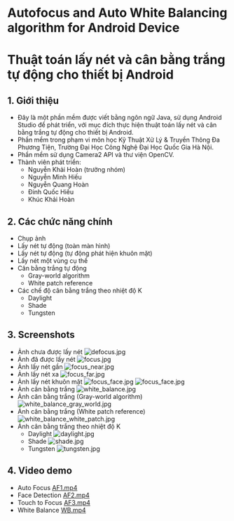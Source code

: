 # Autofocus and Auto White Balancing algorithm for Android Device
# Thuật toán lấy nét và cân bằng trắng tự động cho thiết bị Android

## 1. Giới thiệu
- Đây là một phần mềm được viết bằng ngôn ngữ Java, sử dụng Android Studio để phát triển, với mục đích thực hiện thuật toán lấy nét và cân bằng trắng tự động cho thiết bị Android.
- Phần mềm trong phạm vi môn học Kỹ Thuật Xử Lý & Truyền Thông Đa Phương Tiện, Trường Đại Học Công Nghệ Đại Học Quốc Gia Hà Nội.
- Phần mềm sử dụng Camera2 API và thư viện OpenCV. 
- Thành viên phát triển:
  - Nguyễn Khải Hoàn (trưởng nhóm)
  - Nguyễn Minh Hiếu
  - Nguyễn Quang Hoàn
  - Đinh Quốc Hiếu
  - Khúc Khải Hoàn
## 2. Các chức năng chính
- Chụp ảnh
- Lấy nét tự động (toàn màn hình)
- Lấy nét tự động (tự động phát hiện khuôn mặt)
- Lấy nét một vùng cụ thể
- Cân bằng trắng tự động
  - Gray-world algorithm
  - White patch reference
- Các chế độ cân bằng trắng theo nhiệt độ K
  - Daylight
  - Shade
  - Tungsten

## 3. Screenshots
 - Ảnh chưa được lấy nét
  ![defocus.jpg](Images%2Fdefocus.jpg)
 - Ảnh đã được lấy nét
  ![focus.jpg](Images%2Ffocus.jpg)
 - Ảnh lấy nét gần
  ![focus_near.jpg](Images%2Ffocus_near.jpg)
 - Ảnh lấy nét xa
  ![focus_far.jpg](Images%2Ffocus_far.jpg)
 - Ảnh lấy nét khuôn mặt
  ![focus_face.jpg](Images%2Fface_1.jpg)
  ![focus_face.jpg](Images%2Fface_2.jpg)
 - Ảnh cân bằng trắng
  ![white_balance.jpg](Images%2Fwhite_balance.jpg)
 - Ảnh cân bằng trắng (Gray-world algorithm)
  ![white_balance_gray_world.jpg](Images%2Fwhite_balance_gray_world.jpg)
 - Ảnh cân bằng trắng (White patch reference)
  ![white_balance_white_patch.jpg](Images%2Fwhite_balance_white_patch.jpg)
 - Ảnh cân bằng trắng theo nhiệt độ K
   - Daylight
   ![daylight.jpg](Images%2Fdaylight.jpg)
   - Shade
   ![shade.jpg](Images%2Fdaylight.jpg)
   - Tungsten
   ![tungsten.jpg](Images%2Ftungsten.jpg)

## 4. Video demo
- Auto Focus
  [AF1.mp4](Videos%2FAF1.mp4)
- Face Detection
  [AF2.mp4](Videos%2FAF2.mp4)
- Touch to Focus
  [AF3.mp4](Videos%2FAF3.mp4)
- White Balance
  [WB.mp4](Videos%2FWB.mp4)
